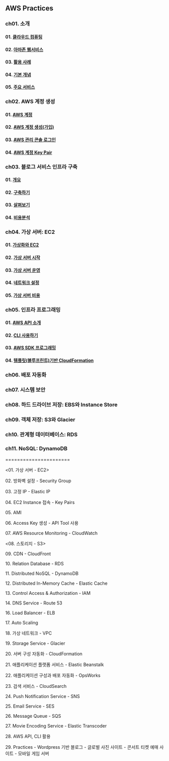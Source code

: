 ## AWS Practices

### ch01. 소개
#### 01\. [클라우드 컴퓨팅]()
#### 02\. [아마존 웹서비스]()
#### 03\. [활용 사례]()
#### 04\. [기본 개념]()
#### 05\. [주요 서비스]()
### ch02. AWS 계정 생성
#### 01\. [AWS 계정]()
#### 02\. [AWS 계정 생성(가입)]()
#### 03\. [AWS 관리 콘솔 로그인]()
#### 04\. [AWS 계정 Key Pair]()
### ch03. 블로그 서비스 인프라 구축
#### 01\. [개요]()
#### 02\. [구축하기]()
#### 03\. [살펴보기]()
#### 04\. [비용분석]()


### ch04. 가상 서버: EC2
#### 01\. [가상화와 EC2]()
#### 02\. [가상 서버 시작]()
#### 03\. [가상 서버 운영]()
#### 04\. [네트워크 설정]()
#### 05\. [가상 서버 비용]()
### ch05. 인프라 프로그래밍
#### 01\. [AWS API 소개]()
#### 02\. [CLI 사용하기]()
#### 03\. [AWS SDK 프로그래밍]()
#### 04\. [템플릿(블루프린트)기반 CloudFormation]()
### ch06. 배포 자동화
### ch07. 시스템 보안


### ch08. 하드 드라이브 저장: EBS와 Instance Store
### ch09. 객체 저장: S3와 Glacier
### ch10. 관계형 데이터베이스: RDS
### ch11. NoSQL: DynamoDB



















======================

&lt;01\. 가상 서버 - EC2&gt;

02\. 방화벽 설정 - Security Group

03\. 고정 IP - Elastic IP

04\. EC2 Instance 접속 - Key Pairs

05\. AMI

06\. Access Key 생성 - API Tool 사용

07\. AWS Resource Monitoring - CloudWatch

&lt;08\. 스토리지 - S3&gt;

09\. CDN - CloudFront

10\. Relation Database - RDS

11\. Distributed NoSQL - DynamoDB

12\. Distributed In-Memory Cache - Elastic Cache

13\. Control Access & Authorization - IAM

14\. DNS Service - Route 53

16\. Load Balancer - ELB

17\. Auto Scaling

18\. 가상 네트워크 - VPC

19\. Storage Service - Glacier

20\. 서버 구성 자동화 - CloudFormation

21\. 애플리케이션 플랫폼 서비스 - Elastic Beanstalk

22\. 애플리케이션 구성과 배포 자동화 - OpsWorks

23\. 검색 서비스 - CloudSearch

24\. Push Notification Service - SNS

25\. Email Service - SES

26\. Message Queue - SQS

27\. Movie Encoding Service - Elastic Transcoder

28\. AWS API, CLI 활용

29\. Practices
\- Wordpress 기반 블로그 
\- 글로벌 사진 사이트
\- 콘서트 티켓 예매 사이트
\- 모바일 게임 서버
